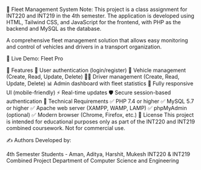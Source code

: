 🚗 Fleet Management System
Note: This project is a class assignment for INT220 and INT219 in the 4th semester.
The application is developed using HTML, Tailwind CSS, and JavaScript for the frontend, with PHP as the backend and MySQL as the database.

A comprehensive fleet management solution that allows easy monitoring and control of vehicles and drivers in a transport organization.

🔗 Live Demo: Fleet Pro

🚀 Features
🔐 User authentication (login/register)
🚚 Vehicle management (Create, Read, Update, Delete)
👨‍✈️ Driver management (Create, Read, Update, Delete)
📊 Admin dashboard with fleet statistics
📱 Fully responsive UI (mobile-friendly)
⚡ Real-time updates
🛡️ Secure session-based authentication
🧰 Technical Requirements
✅ PHP 7.4 or higher
✅ MySQL 5.7 or higher
✅ Apache web server (XAMPP, WAMP, LAMP)
✅ phpMyAdmin (optional)
✅ Modern browser (Chrome, Firefox, etc.)
📝 License
This project is intended for educational purposes only as part of the INT220 and INT219 combined coursework.
Not for commercial use.

✍️ Authors
Developed by:

4th Semester Students - Aman, Aditya, Harshit, Mukesh
INT220 & INT219 Combined Project
Department of Computer Science and Engineering
